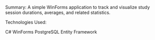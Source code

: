 Summary:
A simple WinForms application to track and visualize study session durations, averages, and related statistics.

Technologies Used:

C# WinForms
PostgreSQL
Entity Framework

